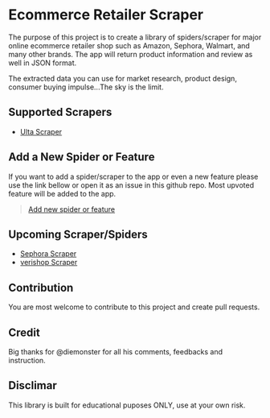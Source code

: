 # Ecommerce Retailer Scraper

The purpose of this project is to create a library of spiders/scraper for major online ecommerce retailer shop such as Amazon, Sephora, Walmart, and many other brands. The app will return product information and review as well in JSON format. 

The extracted data you can use for market research, product design, consumer buying impulse...The sky is the limit.


## Supported Scrapers


- [Ulta Scraper](https://www.ulta.com/)


## Add a New Spider or Feature


If you want to add a spider/scraper to the app or even a new feature please use the link bellow or open it as an issue in this github repo. Most upvoted feature will be added to the app.

> [Add new spider or feature](https://vote.hnmedia.io/)


## Upcoming Scraper/Spiders


- [Sephora Scraper](https://www.sephora.com/)
- [verishop Scraper](https://www.verishop.com/)


## Contribution


You are most welcome to contribute to this project and create pull requests.


## Credit


Big thanks for @diemonster for all his comments, feedbacks and instruction.


## Disclimar


This library is built for educational puposes ONLY, use at your own risk.

